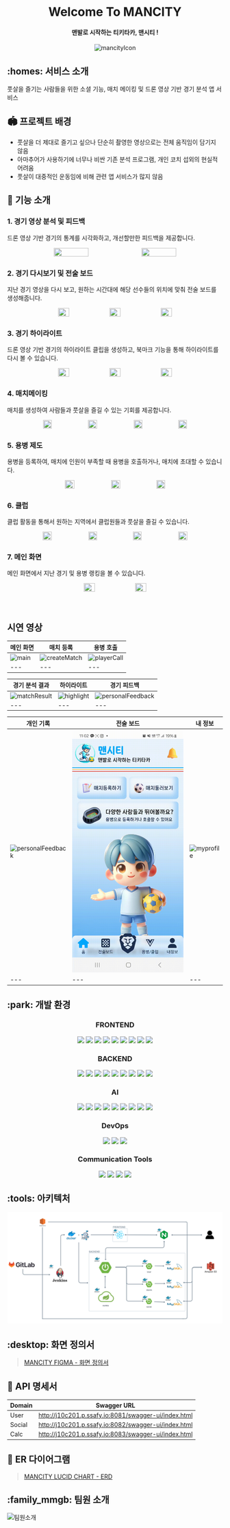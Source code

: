 <div align=center>

# Welcome To **MANCITY**

#### 맨발로 시작하는 티키타카, 맨시티 !

![mancityIcon](https://github.com/gnoesnooj/iandwe/assets/91658692/b92989df-2af1-4e4e-ab34-c6d27926b668)

</div>

## :homes: 서비스 소개

풋살을 즐기는 사람들을 위한 소셜 기능, 매치 메이킹 및 드론 영상 기반 경기 분석 앱 서비스

## :stadium: 프로젝트 배경

- 풋살을 더 제대로 즐기고 싶으나 단순히 촬영한 영상으로는 전체 움직임이 담기지 않음
- 아마추어가 사용하기에 너무나 비싼 기존 분석 프로그램, 개인 코치 섭외의 현실적 어려움
- 풋살이 대중적인 운동임에 비해 관련 앱 서비스가 많지 않음

## :nut_and_bolt: 기능 소개

### 1. 경기 영상 분석 및 피드백

드론 영상 기반 경기의 통계를 시각화하고, 개선할만한 피드백을 제공합니다.

<div align=center>
<img src="https://github.com/gnoesnooj/iandwe/assets/91658692/9462db86-962a-432f-9a7d-51d72da12267" width="40%" height="40%" /> 
<img src="https://github.com/gnoesnooj/iandwe/assets/91658692/673f8ecc-be27-4f06-b2a5-99363117a21e" width="40%" height="40%" />
</div>

### 2. 경기 다시보기 및 전술 보드

지난 경기 영상을 다시 보고, 원하는 시간대에 해당 선수들의 위치에 맞춰 전술 보드를 생성해줍니다.

<div align=center>
<img src="exec/imgs/replay.jpg" width="23%" height="23%" />  
<img src="exec/imgs/jeonsul.jpg" width="23%" height="23%" /> 
<img src="exec/imgs/jeonsul_list.jpg" width="23%" height="23%" />
</div>

### 3. 경기 하이라이트

드론 영상 기반 경기의 하이라이트 클립을 생성하고, 북마크 기능을 통해 하이라이트를 다시 볼 수 있습니다.

<div align=center>
<img src="https://github.com/gnoesnooj/iandwe/assets/91658692/32bd35ad-f448-4848-864f-b88e650690af" width="23%" height="23%" />  
<img src="https://github.com/gnoesnooj/iandwe/assets/91658692/98b9e915-4fd4-4dfb-bc80-71c26ee93f7a" width="23%" height="23%" /> 
<img src="https://github.com/gnoesnooj/iandwe/assets/91658692/c7302ce6-49e6-49b0-a8e9-da296376fb4b" width="23%" height="23%" />
</div>

### 4. 매치메이킹

매치를 생성하여 사람들과 풋살을 즐길 수 있는 기회를 제공합니다.

<div align=center>
<img src="https://github.com/gnoesnooj/iandwe/assets/91658692/875e9878-96e4-491b-b0f3-3eb04fd9f7f2" width="20%" height="20%" /> 
<img src="exec/imgs/match_detail.jpg" width="20.5%" height="20%" /> 
<img src="https://github.com/gnoesnooj/iandwe/assets/91658692/5a075ee5-602f-41bc-8c4e-45a446e65bbb" width="20%" height="20%" /> 
<img src="https://github.com/gnoesnooj/iandwe/assets/91658692/c4e2d96e-1c2b-4835-8cbf-c283c49e6fb4" width="20%" height="20%" />
</div>

### 5. 용병 제도

용병을 등록하여, 매치에 인원이 부족할 때 용병을 호출하거나, 매치에 초대할 수 있습니다.

<div align=center>
<img src="exec/imgs/yong_list.jpg" width="20.5%" height="20%" /> <img src="exec/imgs/yong_click.jpg" width="20.5%" height="20%" /> <img src="https://github.com/gnoesnooj/iandwe/assets/91658692/5b4ff815-cb09-4737-b2e1-10a165811b67" width="20%" height="20%" />
</div>

### 6. 클럽

클럽 활동을 통해서 원하는 지역에서 클럽원들과 풋살을 즐길 수 있습니다.

<div align=center>
<img src="exec/imgs/club_list.jpg" width="20.5%" height="20%" /> 
<img src="https://github.com/gnoesnooj/iandwe/assets/91658692/008130b7-e9b7-423b-a19b-cfb6aa816606" width="20%" height="20%" /> 
<img src="https://github.com/gnoesnooj/iandwe/assets/91658692/f39bd75b-fa56-4bf4-8cf0-08ff17323d35" width="20%" height="20%" /> 
<img src="exec/imgs/club_error.jpg" width="20.5%" height="20%" />
</div>

### 7. 메인 화면

메인 화면에서 지난 경기 및 용병 랭킹을 볼 수 있습니다.

<div align=center>
<img src="exec/imgs/home_1.jpg" width="23%" height="23%" /> 
<img src="exec/imgs/home_2.jpg" width="23%" height="23%" />
</div>

<br/>
<br/>

## 시연 영상

| 메인 화면                    | 매치 등록                                  | 용병 호출                                |
| ---------------------------- | ------------------------------------------ | ---------------------------------------- |
| ![main](./exec/gif/main.gif) | ![createMatch](./exec/gif/createMatch.gif) | ![playerCall](./exec/gif/playerCall.gif) |
| ---                          | ---                                        | ---                                      |

| 경기 분석 결과                             | 하이라이트                             | 경기 피드백                                          |
| ------------------------------------------ | -------------------------------------- | ---------------------------------------------------- |
| ![matchResult](./exec/gif/matchResult.gif) | ![highlight](./exec/gif/highlight.gif) | ![personalFeedback](./exec/gif/personalFeedback.gif) |
| ---                                        | ---                                    | ---                                                  |

| 개인 기록                                            | 전술 보드                      | 내 정보                                |
| ---------------------------------------------------- | ------------------------------ | -------------------------------------- |
| ![personalFeedback](./exec/gif/personalFeedback.gif) | ![board](./exec/gif/board.gif) | ![myprofile](./exec/gif/myprofile.gif) |
| ---                                                  | ---                            | ---                                    |

## :park: 개발 환경

<div align=center>

### FRONTEND

<img src="https://img.shields.io/badge/React-61DAFB?style=for-the-badge&logo=React&logoColor=black">
<img src="https://img.shields.io/badge/ZUSTAND-764ABC?style=for-the-badge&logo=redux&logoColor=white">
<img src="https://img.shields.io/badge/StyledComponents-DB7093?style=for-the-badge&logo=styledcomponents&logoColor=white"> <img src="https://img.shields.io/badge/pwa-FF6F00?style=for-the-badge&logo=pwa&logoColor=white"> <img src="https://img.shields.io/badge/node-6db33f?style=for-the-badge&logo=javascript&logoColor=white"/> <img src="https://img.shields.io/badge/Vite-db55ef?style=for-the-badge&logo=vite&logoColor=white"/> <img src="https://img.shields.io/badge/tailwind-000096?style=for-the-badge&logo=bootstrap&logoColor=white"/> <img src="https://img.shields.io/badge/vscode-0000ef?style=for-the-badge&logo=visualstudio&logoColor=white"/> <img src="https://img.shields.io/badge/storybook-f03ff3?style=for-the-badge&logo=storybook&logoColor=white"/>

### BACKEND

<img src="https://img.shields.io/badge/IntellijIdea-554477?style=for-the-badge&logo=intellijidea&logoColor=white"> <img src="https://img.shields.io/badge/Springboot-6DB33F?style=for-the-badge&logo=springboot&logoColor=white"> <img src="https://img.shields.io/badge/MySQL-4479A1?style=for-the-badge&logo=mysql&logoColor=white"> <img src="https://img.shields.io/badge/AWS S3-DC382D?style=for-the-badge&logo=amazons3&logoColor=white"> <img src="https://img.shields.io/badge/AmazonEC2-FF9900?style=for-the-badge&logo=amazonec2&logoColor=white"> <img src="https://img.shields.io/badge/Java-BA5922?style=for-the-badge&logo=Jameson&logoColor=white"/> <img src="https://img.shields.io/badge/Swagger-7BB27F?style=for-the-badge&logo=Swagger&logoColor=white"/> <img src="https://img.shields.io/badge/Gradle-010101?style=for-the-badge&logo=gradle&logoColor=white"/> <img src="https://img.shields.io/badge/Netflix Eureka-BA5922?style=for-the-badge&logo=netflix&logoColor=white"/>

### AI

<img src="https://img.shields.io/badge/CITRIX-FF9900?style=for-the-badge&logo=Citrix&logoColor=white"/> <img src="https://img.shields.io/badge/FLASK-000000?style=for-the-badge&logo=Flask&logoColor=white"/> <img src="https://img.shields.io/badge/python-446611?style=for-the-badge&logo=python&logoColor=white"/> <img src="https://img.shields.io/badge/yolo v8-eee555?style=for-the-badge&logo=flask&logoColor=white"/> <img src="https://img.shields.io/badge/Botsort-555eee?style=for-the-badge&logo=sololearn&logoColor=white"/> <img src="https://img.shields.io/badge/Bytetrack-5e5e5e?style=for-the-badge&logo=&logoColor=white"/> <img src="https://img.shields.io/badge/jupyter-bb3311?style=for-the-badge&logo=jupyter&logoColor=white"/> <img src="https://img.shields.io/badge/opencv-000000?style=for-the-badge&logo=opencv&logoColor=white"/> <img src="https://img.shields.io/badge/pytorch-3355ef?style=for-the-badge&logo=pytorch&logoColor=white"/>

### DevOps

<img src="https://img.shields.io/badge/Docker-2496ED?style=for-the-badge&logo=docker&logoColor=white"> <img src="https://img.shields.io/badge/Jenkins-D24939?style=for-the-badge&logo=jenkins&logoColor=white"/> <img src="https://img.shields.io/badge/Nginx-009639?style=for-the-badge&logo=nginx&logoColor=white"/>

### Communication Tools

<img src="https://img.shields.io/badge/GitLab-FC6D26?style=for-the-badge&logo=gitlab&logoColor=white"> <img src="https://img.shields.io/badge/Jira-0052CC?style=for-the-badge&logo=jirasoftware&logoColor=white"> <img src="https://img.shields.io/badge/Notion-000000?style=for-the-badge&logo=notion&logoColor=white"> <img src="https://img.shields.io/badge/mattermost-224477?style=for-the-badge&logo=mattermost&logoColor=white">

</div>

## :tools: 아키텍처

![아키텍처](./exec/imgs/image.png)

## :desktop: 화면 정의서

> [MANCITY FIGMA - 화면 정의서](https://www.figma.com/file/JwSL8sh6llTJinGxoLvuPu/MANCITY?type=design&node-id=0-1&mode=design&t=eAtAYkD2Ky5DAAkR-0)

## :handshake: API 명세서

| Domain | Swagger URL                                          |
| ------ | ---------------------------------------------------- |
| User   | http://j10c201.p.ssafy.io:8081/swagger-ui/index.html |
| Social | http://j10c201.p.ssafy.io:8082/swagger-ui/index.html |
| Calc   | http://j10c201.p.ssafy.io:8083/swagger-ui/index.html |

## :department_store: ER 다이어그램

> [MANCITY LUCID CHART - ERD](https://lucid.app/lucidchart/3908db42-d6c1-496f-81e3-764e79c50846/edit?viewport_loc=-238%2C-255%2C2446%2C1079%2C0_0&invitationId=inv_3dd803fe-8963-417c-8241-5cbbd93900b3)

## :family_mmgb: 팀원 소개

![팀원소개](https://github.com/gnoesnooj/iandwe/assets/91658692/c5e66e85-d8a9-4621-a89c-e0e01756e225)
